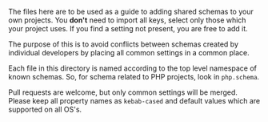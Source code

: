 The files here are to be used as a guide to adding shared schemas to your own projects.
You **don't** need to import all keys, select only those which your project uses. If
you find a setting not present, you are free to add it.

The purpose of this is to avoid conflicts between schemas created by individual developers by
placing all common settings in a common place.

Each file in this directory is named according to the top level namespace of known
schemas. So, for schema related to PHP projects, look in `php.schema`.

Pull requests are welcome, but only common settings will be merged. Please keep all
property names as `kebab-cased` and default values which are supported on all OS's.
